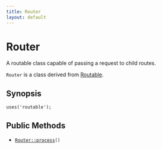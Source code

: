 ```yaml
---
title: Router
layout: default
---
```


# Router

A routable class capable of passing a request to child routes.

<code>Router</code> is a class derived from <a href="Routable">Routable</a>.

## Synopsis

<pre><code>uses('routable');
</code></pre>
## Public Methods

* <code><a href="Router%3A%3Aprocess">Router::process</a>()</code>

